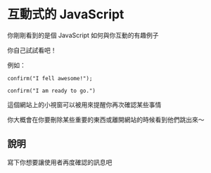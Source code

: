 互動式的 JavaScript
=================

你剛剛看到的是個 JavaScript 如何與你互動的有趣例子

你自己試試看吧！

例如：

`confirm("I fell awesome!");`

`confirm("I am ready to go.")`

這個網站上的小視窗可以被用來提醒你再次確認某些事情

你大概會在你要刪除某些重要的東西或離開網站的時候看到他們跳出來～

說明
----

寫下你想要讓使用者再度確認的訊息吧

